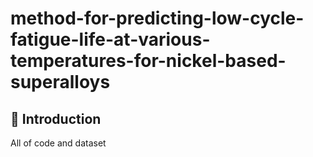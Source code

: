 # method-for-predicting-low-cycle-fatigue-life-at-various-temperatures-for-nickel-based-superalloys
## :red_circle: Introduction
All of code and dataset 
